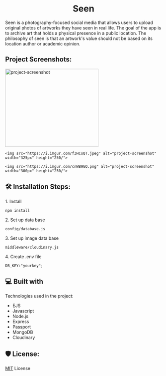 <h1 align="center" id="title">Seen</h1>

<p id="description">Seen is a photography-focused social media that allows users to upload original photos of artworks they have seen in real life. The goal of the app is to archive art that holds a physical presence in a public location. The philosophy of seen is that an artwork's value should not be based on its location author or academic opinion.</p>

<h2>Project Screenshots:</h2>

<div style="display: flex, flex-wrap: nowrap">
    <img src="https://i.imgur.com/8WHs8z2.jpeg" alt="project-screenshot" width="300px" height="250/">

    <img src="https://i.imgur.com/f3HCoQT.jpeg" alt="project-screenshot" width="325px" height="250/">

    <img src="https://i.imgur.com/cnWB9GQ.png" alt="project-screenshot" width="300px" height="250/">
</div>
<h2>🛠️ Installation Steps:</h2>

<p>1. Install</p>

```
npm install
```

<p>2. Set up data base</p>

```
config/database.js
```

<p>3. Set up image data base</p>

```
middleware/cloudinary.js
```

<p>4. Create .env file</p>

```
DB_KEY:"yourkey";
```

  
  
<h2>💻 Built with</h2>

Technologies used in the project:

*   EJS
*   Javascript
*   Node.js
*   Express
*   Passport
*   MongoDB
*   Cloudinary

<h2>🛡️ License:</h2>

<a href="https://opensource.org/license/mit">MIT</a> License